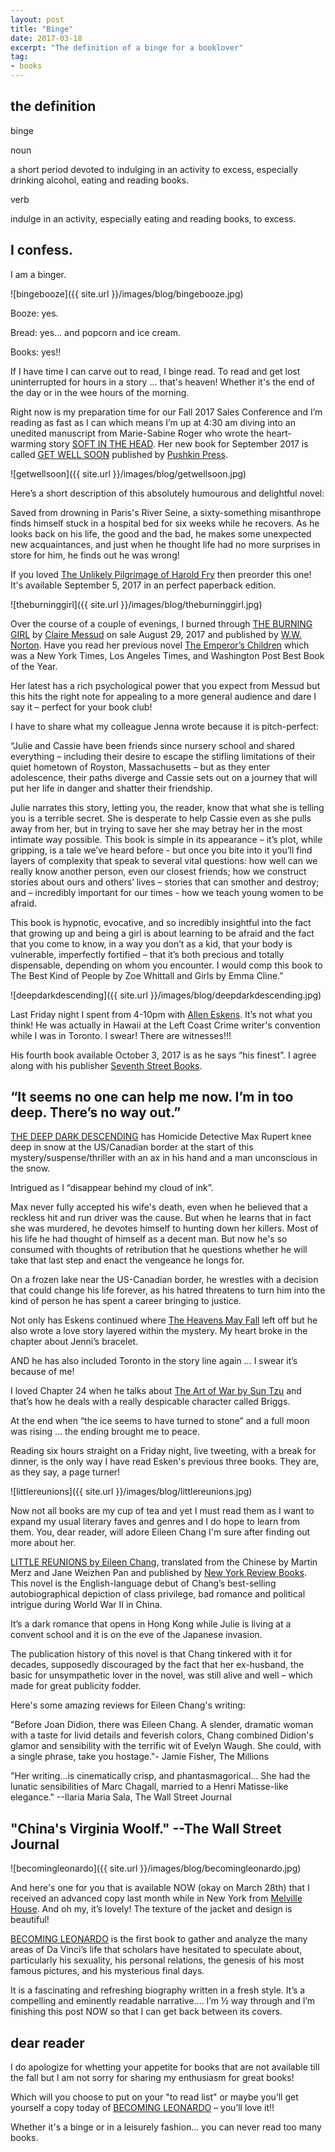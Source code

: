 ```yaml
---
layout: post
title: "Binge"
date: 2017-03-18    
excerpt: "The definition of a binge for a booklover"
tag:
- books
---
```


## the definition

binge

noun

a short period devoted to indulging in an activity to excess, especially drinking alcohol, eating and reading books.

verb

indulge in an activity, especially eating and reading books, to excess.

## I confess.

I am a binger.

![bingebooze]({{ site.url }}/images/blog/bingebooze.jpg)

Booze: yes.

Bread: yes... and popcorn and ice cream.

Books: yes!!

If I have time I can carve out to read, I binge read. To read and get lost uninterrupted for hours in a story ... that's heaven! Whether it's the end of the day or in the wee hours of the morning.

Right now is my preparation time for our Fall 2017 Sales Conference and I’m reading as fast as I can which means I’m up at 4:30 am diving into an unedited manuscript from Marie-Sabine Roger who wrote the heart-warming story [SOFT IN THE HEAD](http://penguinrandomhouse.ca/books/539072/soft-head#9781782271581). Her new book for September 2017 is called [GET WELL SOON](http://penguinrandomhouse.ca/books/552879/get-well-soon#9781782272168) published by [Pushkin Press](http://www.pushkinpress.com/).

![getwellsoon]({{ site.url }}/images/blog/getwellsoon.jpg)

Here’s a short description of this absolutely humourous and delightful novel:

Saved from drowning in Paris's River Seine, a sixty-something misanthrope finds himself stuck in a hospital bed for six weeks while he recovers. As he looks back on his life, the good and the bad, he makes some unexpected new acquaintances, and just when he thought life had no more surprises in store for him, he finds out he was wrong!

If you loved [The Unlikely Pilgrimage of Harold Fry](https://www.amazon.ca/Unlikely-Pilgrimage-Harold-Fry/dp/0385677715) then preorder this one! It's available September 5, 2017 in an perfect paperback edition.

![theburninggirl]({{ site.url }}/images/blog/theburninggirl.jpg)

Over the course of a couple of evenings, I burned through [THE BURNING GIRL](http://books.wwnorton.com/books/detail.aspx?ID=4294994209) by [Claire Messud](http://www.penguinrandomhouse.com/authors/70464/claire-messud) on sale August 29, 2017 and published by [W.W. Norton](http://books.wwnorton.com/books/index.aspx).   Have you read her previous novel [The Emperor’s Children](https://www.amazon.ca/Emperors-Children-Claire-Messud/dp/030727666X) which was a New York Times, Los Angeles Times, and Washington Post Best Book of the Year.

Her latest has a rich psychological power that you expect from Messud but this hits the right note for appealing to a more general audience and dare I say it – perfect for your book club!

I have to share what my colleague Jenna wrote because it is pitch-perfect:

“Julie and Cassie have been friends since nursery school and shared everything – including their desire to escape the stifling limitations of their quiet hometown of Royston, Massachusetts – but as they enter adolescence, their paths diverge and Cassie sets out on a journey that will put her life in danger and shatter their friendship.

Julie narrates this story, letting you, the reader, know that what she is telling you is a terrible secret. She is desperate to help Cassie even as she pulls away from her, but in trying to save her she may betray her in the most intimate way possible.
This book is simple in its appearance – it’s plot, while gripping, is a tale we’ve heard before - but once you bite into it you’ll find layers of complexity that speak to several vital questions: how well can we really know another person, even our closest friends; how we construct stories about ours and others’ lives – stories that can smother and destroy; and – incredibly important for our times - how we teach young women to be afraid.

This book is hypnotic, evocative, and so incredibly insightful into the fact that growing up and being a girl is about learning to be afraid and the fact that you come to know, in a way you don’t as a kid, that your body is vulnerable, imperfectly fortified – that it’s both precious and totally dispensable, depending on whom you encounter. I would comp this book to The Best Kind of People by Zoe Whittall and Girls by Emma Cline.”

![deepdarkdescending]({{ site.url }}/images/blog/deepdarkdescending.jpg)

Last Friday night I spent from 4-10pm with [Allen Eskens](http://alleneskens.com/). It’s not what you think! He was actually in Hawaii at the Left Coast Crime writer's convention while I was in Toronto. I swear! There are witnesses!!!

His fourth book available October 3, 2017 is as he says “his finest”. I agree along with his publisher [Seventh Street Books](http://www.seventhstreetbooks.com/).

## “It seems no one can help me now. I’m in too deep. There’s no way out.”

[THE DEEP DARK DESCENDING](https://www.amazon.ca/Deep-Dark-Descending-Allen-Eskens-ebook/dp/B01MT6ZAO7) has Homicide Detective Max Rupert knee deep in snow at the US/Canadian border at the start of this mystery/suspense/thriller with an ax in his hand and a man unconscious in the snow.

Intrigued as I “disappear behind my cloud of ink”.

Max never fully accepted his wife's death, even when he believed that a reckless hit and run driver was the cause. But when he learns that in fact she was murdered, he devotes himself to hunting down her killers. Most of his life he had thought of himself as a decent man. But now he's so consumed with thoughts of retribution that he questions whether he will take that last step and enact the vengeance he longs for.

On a frozen lake near the US-Canadian border, he wrestles with a decision that could change his life forever, as his hatred threatens to turn him into the kind of person he has spent a career bringing to justice.

Not only has Eskens continued where [The Heavens May Fall](https://www.amazon.ca/Heavens-May-Fall-Allen-Eskens/dp/1633882055) left off but he also wrote a love story layered within the mystery. My heart broke in the chapter about Jenni’s bracelet.

AND he has also included Toronto in the story line again … I swear it’s because of me!

I loved Chapter 24 when he talks about [The Art of War by Sun Tzu](https://www.amazon.ca/s/?ie=UTF8&keywords=the+art+of+war+-+sun+tzu&tag=googcana-20&index=aps&hvadid=174247313014&hvpos=1t1&hvnetw=g&hvrand=6479861463624591256&hvpone=&hvptwo=&hvqmt=e&hvdev=c&hvdvcmdl=&hvlocint=&hvlocphy=9061010&hvtargid=kwd-3378909936&ref=pd_sl_43fh4w5qn1_e) and that’s how he deals with a really despicable character called Briggs.

At the end when “the ice seems to have turned to stone” and a full moon was rising … the ending brought me to peace.

Reading six hours straight on a Friday night, live tweeting, with a break for dinner, is the only way I have read Esken's previous three books. They are, as they say, a page turner!

![littlereunions]({{ site.url }}/images/blog/littlereunions.jpg)

Now not all books are my cup of tea and yet I must read them as I want to expand my usual literary faves and genres and I do hope to learn from them. You, dear reader, will adore Eileen Chang I'm sure after finding out more about her.

[LITTLE REUNIONS by Eileen Chang](https://www.nyrb.com/collections/eileen-chang), translated from the Chinese by Martin Merz and Jane Weizhen Pan and published by [New York Review Books](http://nyrbclassics.tumblr.com/). This novel is the English-language debut of Chang’s best-selling autobiographical depiction of class privilege, bad romance and political intrigue during World War II in China.

It’s a dark romance that opens in Hong Kong while Julie is living at a convent school and it is on the eve of the Japanese invasion.

The publication history of this novel is that Chang tinkered with it for decades, supposedly discouraged by the fact that her ex-husband, the basic for unsympathetic lover in the novel, was still alive and well – which made for great publicity fodder.

Here's some amazing reviews for Eileen Chang's writing:

"Before Joan Didion, there was Eileen Chang. A slender, dramatic woman with a taste for livid details and feverish colors, Chang combined Didion's glamor and sensibility with the terrific wit of Evelyn Waugh. She could, with a single phrase, take you hostage."- Jamie Fisher, The Millions

"Her writing...is cinematically crisp, and phantasmagorical... She had the lunatic sensibilities of Marc Chagall, married to a Henri Matisse-like elegance." --Ilaria Maria Sala, The Wall Street Journal

## "China's Virginia Woolf." --The Wall Street Journal

![becomingleonardo]({{ site.url }}/images/blog/becomingleonardo.jpg)

And here's one for you that is available NOW (okay on March 28th) that I received an advanced copy last month while in New York from [Melville House](https://www.mhpbooks.com/). And oh my, it’s lovely!  The texture of the jacket and design is beautiful!

[BECOMING LEONARDO](https://www.mhpbooks.com/books/becoming-leonardo/) is the first book to gather and analyze the many areas of Da Vinci’s life that scholars have hesitated to speculate about, particularly his sexuality, his personal relations, the genesis of his most famous pictures, and his mysterious final days.

It is a fascinating and refreshing biography written in a fresh style. It’s a compelling and eminently readable narrative…. I’m ½ way through and I’m finishing this post NOW so that I can get back between its covers.

##  dear reader

 I do apologize for whetting your appetite for books that are not available till the fall but I am not sorry for sharing my enthusiasm for great books!

Which will you choose to put on your "to read list" or maybe you’ll get yourself a copy today of [BECOMING LEONARDO](https://www.mhpbooks.com/books/becoming-leonardo/)  – you’ll love it!!

Whether it's a binge or in a leisurely fashion... you can never read too many books.
